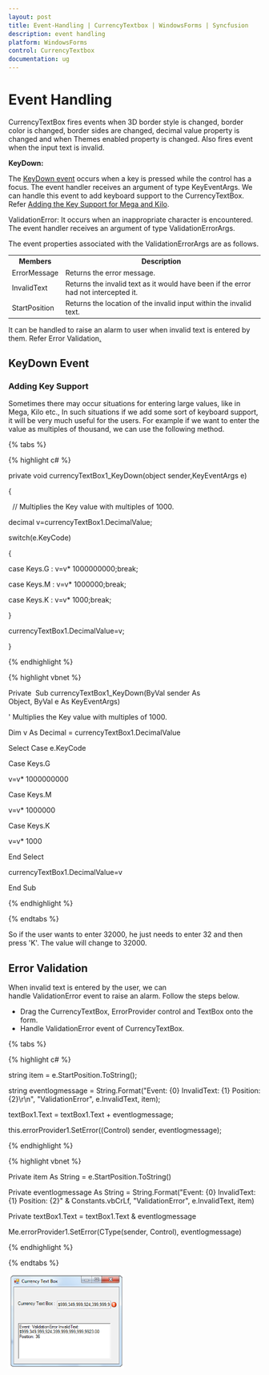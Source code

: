 ```yaml
---
layout: post
title: Event-Handling | CurrencyTextbox | WindowsForms | Syncfusion
description: event handling
platform: WindowsForms
control: CurrencyTextbox
documentation: ug
---
```


# Event Handling

CurrencyTextBox fires events when 3D border style is changed, border color is changed, border sides are changed, decimal value property is changed and when Themes enabled property is changed. Also fires event when the input text is invalid.

**KeyDown:**

The [KeyDown event](https://docs.microsoft.com/en-us/dotnet/api/system.windows.forms.control.keydown?view=net-5.0) occurs when a key is pressed while the control has a focus. The event handler receives an argument of type KeyEventArgs. We can handle this event to add keyboard support to the CurrencyTextBox. Refer [Adding the Key Support for Mega and Kilo](https://help.syncfusion.com/windowsforms/currency-textbox/event-handling#adding-key-support).

ValidationError: It occurs when an inappropriate character is encountered. The event handler receives an argument of type ValidationErrorArgs.

The event properties associated with the ValidationErrorArgs are as follows.


<table>
<tr>
<th>
Members</th><th>
Description</th></tr>
<tr>
<td>
ErrorMessage</td><td>
Returns the error message.</td></tr>
<tr>
<td>
InvalidText</td><td>
Returns the invalid text as it would have been if the error had not intercepted it.</td></tr>
<tr>
<td>
StartPosition</td><td>
Returns the location of the invalid input within the invalid text.</td></tr>
</table>


It can be handled to raise an alarm to user when invalid text is entered by them. Refer Error Validation[.](http://help.syncfusion.com/windowsforms/tools)

## KeyDown Event

### Adding Key Support

Sometimes there may occur situations for entering large values, like in Mega, Kilo etc., In such situations if we add some sort of keyboard support, it will be very much useful for the users. For example if we want to enter the value as multiples of thousand, we can use the following method.

{% tabs %}

{% highlight c# %}

private void currencyTextBox1_KeyDown(object sender,KeyEventArgs e)

{

  // Multiplies the Key value with multiples of 1000.

decimal v=currencyTextBox1.DecimalValue;

switch(e.KeyCode)

{

case Keys.G : v=v* 1000000000;break;

case Keys.M : v=v* 1000000;break;

case Keys.K : v=v* 1000;break;

}

currencyTextBox1.DecimalValue=v;

}

{% endhighlight %}

{% highlight vbnet %}

Private  Sub currencyTextBox1_KeyDown(ByVal sender As Object, ByVal e As KeyEventArgs)

' Multiplies the Key value with multiples of 1000.

Dim v As Decimal = currencyTextBox1.DecimalValue

Select Case e.KeyCode

Case Keys.G

v=v* 1000000000

Case Keys.M

v=v* 1000000

Case Keys.K

v=v* 1000

End Select

currencyTextBox1.DecimalValue=v

End Sub

{% endhighlight %}

{% endtabs %}

So if the user wants to enter 32000, he just needs to enter 32 and then press  'K'. The value will change to 32000.

## Error Validation

When invalid text is entered by the user, we can handle ValidationError event to raise an alarm. Follow the steps below.

* Drag the CurrencyTextBox, ErrorProvider control and TextBox onto the form.
* Handle ValidationError event of CurrencyTextBox.

{% tabs %}

{% highlight c# %}

string item = e.StartPosition.ToString();

string eventlogmessage = String.Format("Event: {0} InvalidText: {1} Position: {2}\r\n", "ValidationError", e.InvalidText, item);

textBox1.Text = textBox1.Text + eventlogmessage;

this.errorProvider1.SetError((Control) sender, eventlogmessage);

{% endhighlight %}

{% highlight vbnet %}

Private item As String = e.StartPosition.ToString()

Private eventlogmessage As String = String.Format("Event: {0} InvalidText: {1} Position: {2}" & Constants.vbCrLf, "ValidationError", e.InvalidText, item)

Private textBox1.Text = textBox1.Text & eventlogmessage

Me.errorProvider1.SetError(CType(sender, Control), eventlogmessage)

{% endhighlight %}

{% endtabs %}

![Error validation](Overview_images/Overview_img508.png) 

